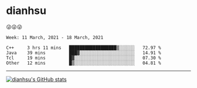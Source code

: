 
# dianhsu

:stuck_out_tongue_winking_eye::stuck_out_tongue_winking_eye::stuck_out_tongue_winking_eye:

<!--START_SECTION:waka-->
```text
Week: 11 March, 2021 - 18 March, 2021

C++     3 hrs 11 mins   ██████████████████▒░░░░░░   72.97 % 
Java    39 mins         ███▓░░░░░░░░░░░░░░░░░░░░░   14.91 % 
Tcl     19 mins         █▓░░░░░░░░░░░░░░░░░░░░░░░   07.30 % 
Other   12 mins         █▒░░░░░░░░░░░░░░░░░░░░░░░   04.81 % 
```
<!--END_SECTION:waka-->

---

[![dianhsu's GitHub stats](https://github-readme-stats.vercel.app/api?username=dianhsu)](https://github.com/anuraghazra/github-readme-stats)
